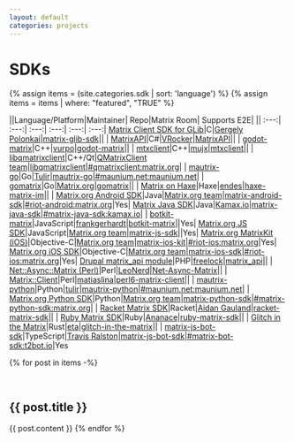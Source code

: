 ```yaml
---
layout: default
categories: projects
---
```


<style>
table {
    width: 100%
}
h2 {
    padding-top: 30px;
}
h3 {
    padding-top: 15px;
}
</style>

# SDKs

{% assign items = (site.categories.sdk | sort: 'language') %}
{% assign items = items | where: "featured", "TRUE"  %}

||Language/Platform|Maintainer|    Repo|Matrix Room|      Supports E2E|
||            :---:|     :---:|   :---:|      :---:|     :---:|     :---:|
[Matrix Client SDK for GLib](#matrix-client-sdk-for-glib)|C|[Gergely Polonkai](https://github.com/gergelypolonkai/)|[matrix-glib-sdk](https://github.com/gergelypolonkai/matrix-glib-sdk)|[](https://matrix.to/#/)| |
[MatrixAPI](#matrixapi)|C#|[VRocker](https://github.com/VRocker/)|[MatrixAPI](https://github.com/VRocker/MatrixAPI)|[](https://matrix.to/#/)| |
[godot-matrix](#godot-matrix)|C++|[vurpo](https://gitlab.com/vurpo/)|[godot-matrix](https://gitlab.com/vurpo/godot-matrix)|[](https://matrix.to/#/)| |
[mtxclient](#mtxclient)|C++|[mujx](https://github.com/mujx/)|[mtxclient](https://github.com/mujx/mtxclient)|[](https://matrix.to/#/)| |
[libqmatrixclient](#libqmatrixclient)|C++/Qt|[QMatrixClient team](https://github.com/QMatrixClient/)|[libqmatrixclient](https://github.com/QMatrixClient/libqmatrixclient)|[#qmatrixclient:matrix.org](https://matrix.to/#/#qmatrixclient:matrix.org)| |
[mautrix-go](#mautrix-go)|Go|[Tulir](https://github.com/tulir/)|[mautrix-go](https://github.com/tulir/mautrix-go)|[#maunium.net:maunium.net](https://matrix.to/#/#maunium.net:maunium.net)| |
[gomatrix](#gomatrix)|Go|[Matrix.org](https://matrix.org/)|[gomatrix](https://github.com/matrix-org/gomatrix)|[](https://matrix.to/#/)| |
[Matrix on Haxe](#matrix-on-haxe)|Haxe|[endes](https://notabug.org/Tamaimo/)|[haxe-matrix-im](https://notabug.org/Tamaimo/haxe-matrix-im)|[](https://matrix.to/#/)| |
[Matrix.org Android SDK](#matrixorg-android-sdk)|Java|[Matrix.org team](https://matrix.org/)|[matrix-android-sdk](https://github.com/matrix-org/matrix-android-sdk)|[#riot-android:matrix.org](https://matrix.to/#/#riot-android:matrix.org)|Yes|
[Matrix Java SDK](#matrix-java-sdk)|Java|[Kamax.io](https://kamax.io/)|[matrix-java-sdk](https://github.com/kamax-io/matrix-java-sdk)|[#matrix-java-sdk:kamax.io](https://matrix.to/#/#matrix-java-sdk:kamax.io)| |
[botkit-matrix](#botkit-matrix)|JavaScript|[frankgerhardt](https://github.com/frankgerhardt/)|[botkit-matrix](https://github.com/frankgerhardt/botkit-matrix)|[](https://matrix.to/#/)|Yes|
[Matrix.org JS SDK](#matrixorg-js-sdk)|JavaScript|[Matrix.org team](https://matrix.org/)|[matrix-js-sdk](https://github.com/matrix-org/matrix-js-sdk)|[](https://matrix.to/#/)|Yes|
[Matrix.org MatrixKit (iOS)](#matrixorg-matrixkit-ios)|Objective-C|[Matrix.org team](https://matrix.org/)|[matrix-ios-kit](https://github.com/matrix-org/matrix-ios-kit)|[#riot-ios:matrix.org](https://matrix.to/#/#riot-ios:matrix.org)|Yes|
[Matrix.org iOS SDK](#matrixorg-ios-sdk)|Objective-C|[Matrix.org team](https://matrix.org/)|[matrix-ios-sdk](https://github.com/matrix-org/matrix-ios-sdk)|[#riot-ios:matrix.org](https://matrix.to/#/#riot-ios:matrix.org)|Yes|
[Drupal matrix\_api module](#drupal-matrix_api-module)|PHP|[freelock](http://www.freelock.com)|[matrix\_api](https://cgit.drupalcode.org/matrix_api)|[](https://matrix.to/#/)| |
[Net::Async::Matrix (Perl)](#netasyncmatrix-perl)|Perl|[LeoNerd](https://github.com/leonerd/)|[Net-Async-Matrix](https://metacpan.org/release/Net-Async-Matrix)|[](https://matrix.to/#/)| |
[Matrix::Client](#matrixclient)|Perl|[matiaslina](https://github.com/matiaslina/)|[perl6-matrix-client](https://github.com/matiaslina/perl6-matrix-client)|[](https://matrix.to/#/)| |
[mautrix-python](#mautrix-python)|Python|[tulir](https://github.com/tulir/)|[mautrix-python](https://github.com/tulir/mautrix-python)|[#maunium.net:maunium.net](https://matrix.to/#/#maunium.net:maunium.net)| |
[Matrix.org Python SDK](#matrixorg-python-sdk)|Python|[Matrix.org team](https://matrix.org/)|[matrix-python-sdk](https://github.com/matrix-org/matrix-python-sdk)|[#matrix-python-sdk:matrix.org](https://matrix.to/#/#matrix-python-sdk:matrix.org)| |
[Racket Matrix SDK](#racket-matrix-sdk)|Racket|[Aidan Gauland](https://gitlab.com/aidalgol/)|[racket-matrix-sdk](https://gitlab.com/aidalgol/racket-matrix-sdk/)|[](https://matrix.to/#/)| |
[Ruby Matrix SDK](#ruby-matrix-sdk)|Ruby|[Ananace](https://github.com/ananace/)|[ruby-matrix-sdk](https://github.com/ananace/ruby-matrix-sdk)|[](https://matrix.to/#/)| |
[Glitch in the Matrix](#glitch-in-the-matrix)|Rust|[eta](https://github.com/eeeeeta/)|[glitch-in-the-matrix](https://github.com/eeeeeta/glitch-in-the-matrix)|[](https://matrix.to/#/)| |
[matrix-js-bot-sdk](#matrix-js-bot-sdk)|TypeScript|[Travis Ralston](https://github.com/turt2live/)|[matrix-js-bot-sdk](https://github.com/turt2live/matrix-js-bot-sdk)|[#matrix-bot-sdk:t2bot.io](https://matrix.to/#/#matrix-bot-sdk:t2bot.io)|Yes

{% for post in items -%}
## {{ post.title }}

{{ post.content }}
{% endfor %}

[Aidan Gauland]: https://gitlab.com/aidalgol/
[Ananace]: https://github.com/ananace/
[endes]: https://notabug.org/Tamaimo/
[eta]: https://github.com/eeeeeta/
[frankgerhardt]: https://github.com/frankgerhardt/
[freelock]: http://www.freelock.com
[Gergely Polonkai]: https://github.com/gergelypolonkai/
[Kamax.io]: https://kamax.io/
[LeoNerd]: https://github.com/leonerd/
[matiaslina]: https://github.com/matiaslina/
[Matrix.org team]: https://matrix.org/
[Matrix.org]: https://matrix.org/
[mujx]: https://github.com/mujx/
[QMatrixClient team]: https://github.com/QMatrixClient/
[Travis Ralston]: https://github.com/turt2live/
[tulir]: https://github.com/tulir/
[VRocker]: https://github.com/VRocker/
[vurpo]: https://gitlab.com/vurpo/